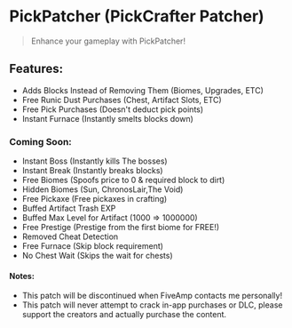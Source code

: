 # PickPatcher (PickCrafter Patcher)
> Enhance your gameplay with PickPatcher!

## Features:
* Adds Blocks Instead of Removing Them (Biomes, Upgrades, ETC)
* Free Runic Dust Purchases (Chest, Artifact Slots, ETC)
* Free Pick Purchases (Doesn't deduct pick points)
* Instant Furnace (Instantly smelts blocks down)



### Coming Soon:
* Instant Boss (Instantly kills The bosses)
* Instant Break (Instantly breaks blocks)
* Free Biomes (Spoofs price to 0 & required block to dirt)
* Hidden Biomes (Sun, ChronosLair,The Void)
* Free Pickaxe (Free pickaxes in crafting)
* Buffed Artifact Trash EXP
* Buffed Max Level for Artifact (1000 => 1000000)
* Free Prestige (Prestige from the first biome for FREE!)
* Removed Cheat Detection
* Free Furnace (Skip block requirement)
* No Chest Wait (Skips the wait for chests)

#### Notes: 
* This patch will be discontinued when FiveAmp contacts me personally!
* This patch will never attempt to crack in-app purchases or DLC, please support the creators and actually purchase the content.
